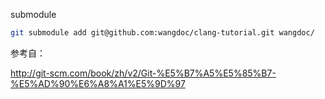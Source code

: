 submodule

```bash
git submodule add git@github.com:wangdoc/clang-tutorial.git wangdoc/
```

参考自：

http://git-scm.com/book/zh/v2/Git-%E5%B7%A5%E5%85%B7-%E5%AD%90%E6%A8%A1%E5%9D%97

